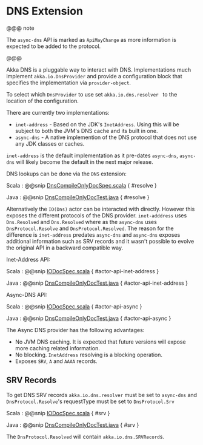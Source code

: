# DNS Extension

@@@ note

The `async-dns` API is marked as `ApiMayChange` as more information is expected to be added to the protocol.

@@@

Akka DNS is a pluggable way to interact with DNS. Implementations much implement `akka.io.DnsProvider` and provide a configuration
block that specifies the implementation via `provider-object`.

To select which `DnsProvider` to use set `akka.io.dns.resolver ` to the location of the configuration.

There are currently two implementations:

* `inet-address` - Based on the JDK's `InetAddress`. Using this will be subject to both the JVM's DNS cache and its built in one.
* `async-dns` - A native implemention of the DNS protocol that does not use any JDK classes or caches.

`inet-address` is the default implementation as it pre-dates `async-dns`, `async-dns` will likely become the default in the next major release.

DNS lookups can be done via the `DNS` extension:

Scala
:  @@snip [DnsCompileOnlyDocSpec.scala](/akka-docs/src/test/scala/docs/actor/io/dns/DnsCompileOnlyDocSpec.scala) { #resolve }

Java
:  @@snip [DnsCompileOnlyDocTest.java](/akka-docs/src/test/java/jdocs/actor/io/dns/DnsCompileOnlyDocTest.java) { #resolve }

Alternatively the `IO(Dns)` actor can be interacted with directly. However this exposes the different protocols of the DNS provider.
`inet-adddress` uses `Dns.Resolved` and `Dns.Resolved` where as the `async-dns` uses `DnsProtocol.Resolve` and `DnsProtocol.Resolved`. 
The reason for the difference is `inet-address` predates `async-dns` and `async-dns` exposes additional information such as SRV records 
and it wasn't possible to evolve the original API in a backward compatible way.

Inet-Address API:

Scala
:  @@snip [IODocSpec.scala](/akka-docs/src/test/scala/docs/actor/io/dns/DnsCompileOnlyDocSpec.scala) { #actor-api-inet-address }

Java
:  @@snip [DnsCompileOnlyDocTest.java](/akka-docs/src/test/java/jdocs/actor/io/dns/DnsCompileOnlyDocTest.java) { #actor-api-inet-address }

Async-DNS API:

Scala
:  @@snip [IODocSpec.scala](/akka-docs/src/test/scala/docs/actor/io/dns/DnsCompileOnlyDocSpec.scala) { #actor-api-async }

Java
:  @@snip [DnsCompileOnlyDocTest.java](/akka-docs/src/test/java/jdocs/actor/io/dns/DnsCompileOnlyDocTest.java) { #actor-api-async }

The Async DNS provider has the following advantages:

* No JVM DNS caching. It is expected that future versions will expose more caching related information.
* No blocking. `InetAddress` resolving is a blocking operation.
* Exposes `SRV`, `A` and `AAAA` records.


## SRV Records

To get DNS SRV records `akka.io.dns.resolver` must be set to `async-dns` and `DnsProtocol.Resolve`'s requestType
must be set to `DnsProtocol.Srv` 

Scala
:  @@snip [IODocSpec.scala](/akka-docs/src/test/scala/docs/actor/io/dns/DnsCompileOnlyDocSpec.scala) { #srv }

Java
:  @@snip [DnsCompileOnlyDocTest.java](/akka-docs/src/test/java/jdocs/actor/io/dns/DnsCompileOnlyDocTest.java) { #srv }

The `DnsProtocol.Resolved` will contain `akka.io.dns.SRVRecord`s.







